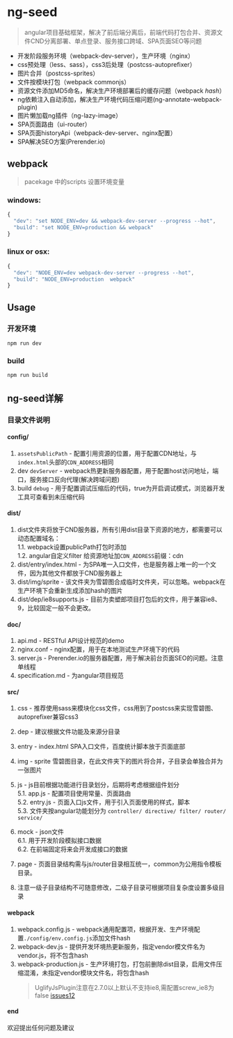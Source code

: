 # ng-seed
> angular项目基础框架，解决了前后端分离后，前端代码打包合并、资源文件CND分离部署、单点登录、服务接口跨域、SPA页面SEO等问题    

- 开发阶段服务环境（webpack-dev-server），生产环境（nginx）
- css预处理（less、sass），css3后处理（postcss-autoprefixer）
- 图片合并（postcss-sprites）
- 文件按模块打包（webpack commonjs）
- 资源文件添加MD5命名，解决生产环境部署后的缓存问题（webpack *hash*）
- ng依赖注入自动添加，解决生产环境代码压缩问题(ng-annotate-webpack-plugin)
- 图片懒加载ng插件（ng-lazy-image）
- SPA页面路由（ui-router）
- SPA页面historyApi（webpack-dev-server、nginx配置）
- SPA解决SEO方案(Prerender.io)

## webpack
> pacekage 中的scripts 设置环境变量

### windows:
``` javascript
{ 
  "dev": "set NODE_ENV=dev && webpack-dev-server --progress --hot",
  "build": "set NODE_ENV=production && webpack"
}
```

### linux or osx:

``` javascript
{
  "dev": "NODE_ENV=dev webpack-dev-server --progress --hot",
  "build": "NODE_ENV=production  webpack"
}
```
## Usage
### 开发环境 
`npm run dev`

### build
`npm run build`

## ng-seed详解

### 目录文件说明

#### config/
1. `assetsPublicPath` - 配置引用资源的位置，用于配置CDN地址，与`index.html`头部的`CDN_ADDRESS`相同
2. dev `devServer` - webpack热更新服务器配置，用于配置host访问地址，端口，服务接口反向代理(解决跨域问题)
3. build `debug` - 用于配置调试压缩后的代码，true为开启调试模式，浏览器开发工具可查看到未压缩代码

#### dist/
1. dist文件夹将放于CND服务器，所有引用dist目录下资源的地方，都需要可以动态配置域名：  
1.1. webpack设置publicPath打包时添加  
1.2. angular自定义filter 给资源地址加`CDN_ADDRESS`前缀：cdn  
2. dist/entry/index.html - 为SPA唯一入口文件，也是服务器上唯一的一个文件，因为其他文件都放于CND服务器上
3. dist/img/sprite - 该文件夹为雪碧图合成临时文件夹，可以忽略。webpack在生产环境下会重新生成添加hash的图片
4. dist/dep/ie8supports.js - 目前为卖塑郎项目打包后的文件，用于兼容ie8、9，比较固定一般不会更改。

#### doc/
1. api.md - RESTful API设计规范的demo
2. nginx.conf - nginx配置，用于在本地测试生产环境下的代码
3. server.js - Prerender.io的服务器配置，用于解决前台页面SEO的问题。注意单线程
4. specification.md - 为angular项目规范

#### src/
1. css - 推荐使用sass来模块化css文件，css用到了postcss来实现雪碧图、autoprefixer兼容css3
2. dep - 建议根据文件功能及来源分目录
3. entry - index.html SPA入口文件，百度统计脚本放于页面底部
4. img - sprite 雪碧图目录，在此文件夹下的图片将合并，子目录会单独合并为一张图片
5. js - js目前根据功能进行目录划分，后期将考虑根据组件划分    
5.1. app.js - 配置项目使用常量、页面路由    
5.2. entry.js - 页面入口js文件，用于引入页面使用的样式，脚本   
5.3. 文件夹按angular功能划分为 `controller/ directive/ filter/ router/ service/`

6. mock - json文件  
6.1. 用于开发阶段模拟接口数据  
6.2. 在前端固定将来会开发成接口的数据  
7. page - 页面目录结构需与js/router目录相互统一，common为公用指令模板目录。
8. 注意一级子目录结构不可随意修改，二级子目录可根据项目复杂度设置多级目录

#### webpack
1. webpack.config.js - webpack通用配置项，根据开发、生产环境配置`./config/env.config.js`添加文件hash
2. webpack-dev.js - 提供开发环境热更新服务，指定vendor模文件名为vendor.js，将不包含hash
3. webpack-production.js - 生产环境打包，打包前删除dist目录，启用文件压缩混淆，未指定vendor模块文件名，将包含hash  
	> UglifyJsPlugin注意在2.7.0以上默认不支持ie8,需配置screw_ie8为false [issues12](https://github.com/jm-team/Bugs/issues/12)

#### end
欢迎提出任何问题及建议
